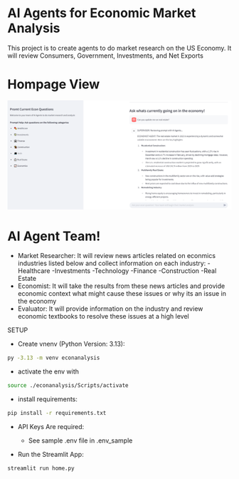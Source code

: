 # AI Agents for Economic Market Analysis
This project is to create agents to do market research on the US Economy.  It will review Consumers, Government, Investments, and Net Exports

# Hompage View
![Model](https://github.com/kvongrassamy/EconMarketAnalysisAI/blob/main/image/EconHomePage.PNG)

# AI Agent Team!
- Market Researcher:  It will review news articles related on econmics industries listed below and collect information on each industry:
    -Healthcare
    -Investments
    -Technology
    -Finance
    -Construction
    -Real Estate
- Economist:  It will take the results from these news articles and provide economic context what might cause these issues or why its an issue in the economy
- Evaluator:  It will provide information on the industry and review economic textbooks to resolve these issues at a high level


SETUP
- Create vnenv (Python Version: 3.13):
```bash 
py -3.13 -m venv econanalysis
```

- activate the env with 
```bash 
source ./econanalysis/Scripts/activate
```

- install requirements: 
```bash
pip install -r requirements.txt
```

- API Keys Are required: 
    - See sample .env file in .env_sample


- Run the Streamlit App: 
```bash
streamlit run home.py
```
